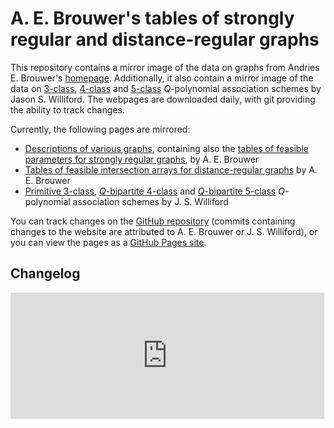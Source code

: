 # A. E. Brouwer's tables of strongly regular and distance-regular graphs

This repository contains a mirror image of the data on graphs from Andries E. Brouwer's [homepage](http://www.win.tue.nl/~aeb/). Additionally, it also contain a mirror image of the data on [3-class](http://www.uwyo.edu/jwilliford/data/qprim3_table.html), [4-class](http://www.uwyo.edu/jwilliford/data/qbip4_table.html) and [5-class](http://www.uwyo.edu/jwilliford/data/qbip5_table.html) *Q*-polynomial association schemes by Jason S. Williford. The webpages are downloaded daily, with git providing the ability to track changes.

Currently, the following pages are mirrored:
* [Descriptions of various graphs](graphs/), containing also the [tables of feasible parameters for strongly regular graphs](graphs/srg/srgtab.html), by A. E. Brouwer
* [Tables of feasible intersection arrays for distance-regular graphs](drg/drgtables.html) by A. E. Brouwer
* [Primitive 3-class](qpoly/qprim3_table.html), [*Q*-bipartite 4-class](qpoly/qbip4_table.html) and [*Q*-bipartite 5-class](qpoly/qbip5_table.html) *Q*-polynomial association schemes by J. S. Williford

You can track changes on the [GitHub repository](https://github.com/jaanos/brouwer/) (commits containing changes to the website are attributed to A. E. Brouwer or J. S. Williford), or you can view the pages as a [GitHub Pages site](https://jaanos.github.io/brouwer/).

## Changelog

<iframe src="https://jaanos.github.io/github-latest-commits-widget/?username=jaanos&repo=brouwer&limit=10" allowtransparency="true" frameborder="0" scrolling="no" width="502px" height="202px"></iframe>
